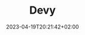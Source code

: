 ---
title: "Devy"
date: 2023-04-19T20:21:42+02:00
images: "/images/Devy"
weight: 40
# Featured photo
coverImage: "/images/Devy/Devy04.webp"
---